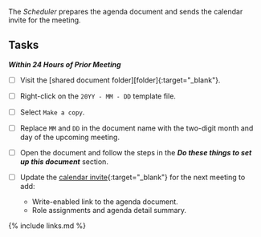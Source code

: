 The _Scheduler_ prepares the agenda document and sends the calendar invite for the meeting.

## Tasks

***Within 24 Hours of Prior Meeting***

- [ ] Visit the [shared document folder][folder]{:target="_blank"}.
- [ ] Right-click on the `20YY - MM - DD` template file.
- [ ] Select `Make a copy`.
- [ ] Replace `MM` and `DD` in the document name with the two-digit month and day of the upcoming meeting.
- [ ] Open the document and follow the steps in the ***Do these things to set up this document*** section.
- [ ] Update the [calendar invite](https://github.com/InnerSourceCommons/foundation-governance/blob/319e6f9bea0de12e93aa418b1a4b0564ebaa59f4/how-to/access-isc-calendar.md){:target="_blank"} for the next meeting to add:

   * Write-enabled link to the agenda document.
   * Role assignments and agenda detail summary.

{% include links.md %}
